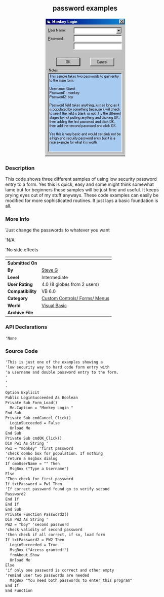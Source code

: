 ﻿<div align="center">

## password examples

<img src="PIC20001115154505302.jpg">
</div>

### Description

This code shows three different samples of using low security password entry to a form. Yes this is quick, easy and some might think somewhat lame but for beginners these samples will be just fine and useful. It keeps prying eyes out of my stuff anyways. These code examples can easily be modified for more sophisticated routines. It just lays a basic foundation is all.
 
### More Info
 
'Just change the passwords to whatever you want

'N/A

'No side effects


<span>             |<span>
---                |---
**Submitted On**   |
**By**             |[Steve G](https://github.com/Planet-Source-Code/PSCIndex/blob/master/ByAuthor/steve-g.md)
**Level**          |Intermediate
**User Rating**    |4.0 (8 globes from 2 users)
**Compatibility**  |VB 6\.0
**Category**       |[Custom Controls/ Forms/  Menus](https://github.com/Planet-Source-Code/PSCIndex/blob/master/ByCategory/custom-controls-forms-menus__1-4.md)
**World**          |[Visual Basic](https://github.com/Planet-Source-Code/PSCIndex/blob/master/ByWorld/visual-basic.md)
**Archive File**   |[](https://github.com/Planet-Source-Code/steve-g-password-examples__1-12799/archive/master.zip)

### API Declarations

```
'None
```


### Source Code

```
'This is just one of the examples showing a
'low security way to hard code form entry with
'a username and double password entry to the form.
'
'
'
Option Explicit
Public LoginSucceeded As Boolean
Private Sub Form_Load()
  Me.Caption = "Monkey Login "
End Sub
Private Sub cmdCancel_Click()
  LoginSucceeded = False
  Unload Me
End Sub
Private Sub cmdOK_Click()
Dim Pw1 As String '
Pw1 = "monkey" 'first password
'check combo box for population. If nothing
'return a msgbox dialog
If cmoUserName = "" Then
  MsgBox ("Type a Username")
Else
'Then check for first password
If txtPassword = Pw1 Then
'If correct password found go to verify second
Password2
End If
End If
End Sub
Private Function Password2()
Dim PW2 As String '
PW2 = "boy" 'second password
'check validity of second password
'then check if all correct, if so, load form
If txtPassword2 = PW2 Then
  LoginSucceeded = True
  MsgBox ("Access granted!")
  frmAbout.Show
  Unload Me
Else
'if only one password is correct and other empty
'remind user two passwords are needed
  MsgBox "You need both passwords to enter this program"
End If
End Function
```

